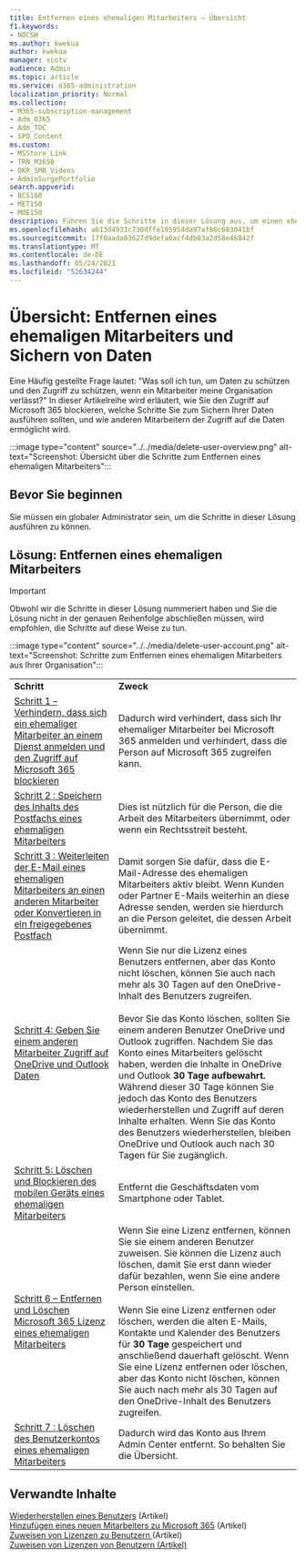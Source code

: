 ```yaml
---
title: Entfernen eines ehemaligen Mitarbeiters – Übersicht
f1.keywords:
- NOCSH
ms.author: kwekua
author: kwekua
manager: scotv
audience: Admin
ms.topic: article
ms.service: o365-administration
localization_priority: Normal
ms.collection:
- M365-subscription-management
- Adm_O365
- Adm_TOC
- SPO_Content
ms.custom:
- MSStore_Link
- TRN_M365B
- OKR_SMB_Videos
- AdminSurgePortfolio
search.appverid:
- BCS160
- MET150
- MOE150
description: Führen Sie die Schritte in dieser Lösung aus, um einen ehemaligen Mitarbeiter aus Microsoft 365 zu entfernen und die Daten Ihrer Organisation zu schützen.
ms.openlocfilehash: a613d4931c730dffe195954da97af86c683041bf
ms.sourcegitcommit: 17f0aada83627d9defa0acf4db03a2d58e46842f
ms.translationtype: MT
ms.contentlocale: de-DE
ms.lasthandoff: 05/24/2021
ms.locfileid: "52634244"
---
```

# <a name="overview-remove-a-former-employee-and-secure-data"></a>Übersicht: Entfernen eines ehemaligen Mitarbeiters und Sichern von Daten

Eine Häufig gestellte Frage lautet: "Was soll ich tun, um Daten zu schützen und den Zugriff zu schützen, wenn ein Mitarbeiter meine Organisation verlässt?" In dieser Artikelreihe wird erläutert, wie Sie den Zugriff auf Microsoft 365 blockieren, welche Schritte Sie zum Sichern Ihrer Daten ausführen sollten, und wie anderen Mitarbeitern der Zugriff auf die Daten ermöglicht wird.

:::image type="content" source="../../media/delete-user-overview.png" alt-text="Screenshot: Übersicht über die Schritte zum Entfernen eines ehemaligen Mitarbeiters":::

## <a name="before-you-begin"></a>Bevor Sie beginnen

Sie müssen ein globaler Administrator sein, um die Schritte in dieser Lösung ausführen zu können.

## <a name="solution-remove-a-former-employee"></a>Lösung: Entfernen eines ehemaligen Mitarbeiters

> [!IMPORTANT]
> Obwohl wir die Schritte in dieser Lösung nummeriert haben und Sie die Lösung nicht in der genauen Reihenfolge abschließen müssen, wird empfohlen, die Schritte auf diese Weise zu tun.

:::image type="content" source="../../media/delete-user-account.png" alt-text="Screenshot: Schritte zum Entfernen eines ehemaligen Mitarbeiters aus Ihrer Organisation":::

|||
|:-----|:-----|
|**Schritt** <br/> |**Zweck** <br/> |
|[Schritt 1 – Verhindern, dass sich ein ehemaliger Mitarbeiter an einem Dienst anmelden und den Zugriff auf Microsoft 365 blockieren](remove-former-employee-step-1.md) <br/> |Dadurch wird verhindert, dass sich Ihr ehemaliger Mitarbeiter bei Microsoft 365 anmelden und verhindert, dass die Person auf Microsoft 365 zugreifen kann. <br/> |
|[Schritt 2 : Speichern des Inhalts des Postfachs eines ehemaligen Mitarbeiters](remove-former-employee-step-2.md) <br/> |Dies ist nützlich für die Person, die die Arbeit des Mitarbeiters übernimmt, oder wenn ein Rechtsstreit besteht. <br/> |
|[Schritt 3 : Weiterleiten der E-Mail eines ehemaligen Mitarbeiters an einen anderen Mitarbeiter oder Konvertieren in ein freigegebenes Postfach](remove-former-employee-step-3.md) <br/> |Damit sorgen Sie dafür, dass die E-Mail-Adresse des ehemaligen Mitarbeiters aktiv bleibt. Wenn Kunden oder Partner E-Mails weiterhin an diese Adresse senden, werden sie hierdurch an die Person geleitet, die dessen Arbeit übernimmt. <br/> |
|[Schritt 4: Geben Sie einem anderen Mitarbeiter Zugriff auf OneDrive und Outlook Daten](remove-former-employee-step-6.md) <br/> |Wenn Sie nur die Lizenz eines Benutzers entfernen, aber das Konto nicht löschen, können Sie auch nach mehr als 30 Tagen auf den OneDrive-Inhalt des Benutzers zugreifen. <br/><br/> Bevor Sie das Konto löschen, sollten Sie einem anderen Benutzer OneDrive und Outlook zugriffen. Nachdem Sie das Konto eines Mitarbeiters gelöscht haben, werden die Inhalte in OneDrive und Outlook **30 Tage aufbewahrt.** Während dieser 30 Tage können Sie jedoch das Konto des Benutzers wiederherstellen und Zugriff auf deren Inhalte erhalten. Wenn Sie das Konto des Benutzers wiederherstellen, bleiben OneDrive und Outlook auch nach 30 Tagen für Sie zugänglich. <br/> |
|[Schritt 5: Löschen und Blockieren des mobilen Geräts eines ehemaligen Mitarbeiters](remove-former-employee-step-4.md) <br/> |Entfernt die Geschäftsdaten vom Smartphone oder Tablet.  <br/> |
|[Schritt 6 – Entfernen und Löschen Microsoft 365 Lizenz eines ehemaligen Mitarbeiters](remove-former-employee-step-7.md) <br/> |Wenn Sie eine Lizenz entfernen, können Sie sie einem anderen Benutzer zuweisen. Sie können die Lizenz auch löschen, damit Sie erst dann wieder dafür bezahlen, wenn Sie eine andere Person einstellen.  <br/><br/> Wenn Sie eine Lizenz entfernen oder löschen, werden die alten E-Mails, Kontakte und Kalender des Benutzers für **30 Tage** gespeichert und anschließend dauerhaft gelöscht. Wenn Sie eine Lizenz entfernen oder löschen, aber das Konto nicht löschen, können Sie auch nach mehr als 30 Tagen auf den OneDrive-Inhalt des Benutzers zugreifen.  <br/> |
|[Schritt 7 : Löschen des Benutzerkontos eines ehemaligen Mitarbeiters](remove-former-employee-step-7.md) <br/> |Dadurch wird das Konto aus Ihrem Admin Center entfernt. So behalten Sie die Übersicht. <br/> |

## <a name="related-content"></a>Verwandte Inhalte

[Wiederherstellen eines Benutzers](restore-user.md) (Artikel)\
[Hinzufügen eines neuen Mitarbeiters zu Microsoft 365](add-new-employee.md) (Artikel)\
[Zuweisen von Lizenzen zu Benutzern ](../manage/assign-licenses-to-users.md) (Artikel)\
[Zuweisen von Lizenzen von Benutzern (Artikel)](../manage/remove-licenses-from-users.md)